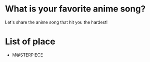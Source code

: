 # What is your favorite anime song?
Let's share the anime song that hit you the hardest! 

# List of place
- M@STERPIECE
